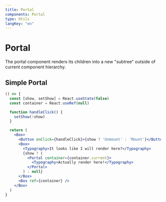 ```yaml
---
title: Portal
components: Portal
type: Utils
langKey: "en"
---
```


# Portal

<p class="description">The portal component renders its children into a new "subtree" outside of current component hierarchy.
</p>

## Simple Portal

```jsx
() => {
  const [show, setShow] = React.useState(false)
  const container = React.useRef(null)

  function handleClick() {
    setShow(!show)
  }

  return (
    <Box>
      <Button onClick={handleClick}>{show ? 'Unmount' : 'Mount'}</Button>
      <Box>
        <Typography>It looks like I will render here?</Typography>
        {show ? (
          <Portal container={container.current}>
            <Typography>Actually render here!</Typography>
          </Portal>
        ) : null}
      </Box>
      <Box ref={container} />
    </Box>
  )
}
```
